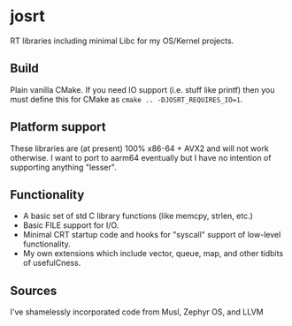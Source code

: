 # josrt
RT libraries including minimal Libc for my OS/Kernel projects. 

## Build
Plain vanilla CMake. 
If you need IO support (i.e. stuff like printf) then you must define this for CMake as `cmake .. -DJOSRT_REQUIRES_IO=1`. 

## Platform support
These libraries are (at present) 100% x86-64 + AVX2 and will not work otherwise. 
I want to port to aarm64 eventually but I have no intention of supporting anything "lesser".

## Functionality
* A basic set of std C library functions (like memcpy, strlen, etc.) 
* Basic FILE support for I/O.
* Minimal CRT startup code and hooks for "syscall" support of low-level functionality.
* My own extensions which include vector, queue, map, and other tidbits of usefulCness.

## Sources
I've shamelessly incorporated code from Musl, Zephyr OS, and LLVM 



